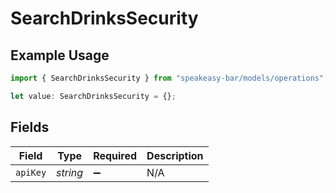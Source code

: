 # SearchDrinksSecurity

## Example Usage

```typescript
import { SearchDrinksSecurity } from "speakeasy-bar/models/operations";

let value: SearchDrinksSecurity = {};
```

## Fields

| Field              | Type               | Required           | Description        |
| ------------------ | ------------------ | ------------------ | ------------------ |
| `apiKey`           | *string*           | :heavy_minus_sign: | N/A                |